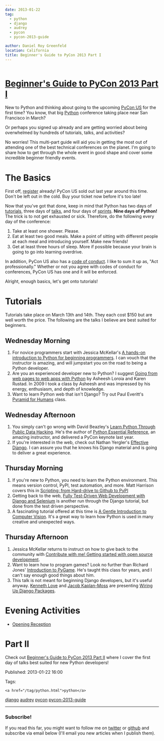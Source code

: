 ```yaml
---
date: 2013-01-22
tag: 
  - python
  - django
  - audrey
  - pycon
  - pycon-2013-guide

author: Daniel Roy Greenfeld
location: California
title: Beginner's Guide to PyCon 2013 Part I
---
```

<div class="twelve wide column">

<h1 class="ui block header">
<div class="content">
<a href="/beginners-guide-pycon-2013-part-1.html">Beginner's Guide to PyCon 2013 Part I</a>
</div>
</h1>
<p>New to Python and thinking about going to the upcoming <a href="https://us.pycon.org/2013/" target="_blank">PyCon
US</a> for the first time? You know, that big
<a href="http://python.org" target="_blank">Python</a> conference taking place near San Francisco
in March?</p>
<p>Or perhaps you signed up already and are getting worried about being
overwhelmed by hundreds of tutorials, talks, and activities?</p>
<p>No worries! This multi-part guide will aid you in getting the most out
of attending one of the best technical conferences on the planet. I'm
going to share how to get through the whole event in good shape and
cover some incredible beginner friendly events.</p>
<h1 id="the-basics">The Basics</h1>
<p>First off, <a href="https://us.pycon.org/2013/registration/register/" target="_blank">register</a>
already! PyCon US sold out last year around this time. Don't be left
out in the cold. Buy your ticket now before it's too late!</p>
<p>Now that you've got that done, keep in mind that Python has two days of
<a href="https://us.pycon.org/2013/schedule/tutorials/" target="_blank">tutorials</a>, three days
of <a href="https://us.pycon.org/2013/schedule/talks/" target="_blank">talks</a>, and four days of
<a href="https://us.pycon.org/2013/community/sprints/" target="_blank">sprints</a>. <strong>Nine days of
Python!</strong> The trick is to not get exhausted or sick. Therefore, do the
following every day of the conference:</p>
<ol>
<li>Take at least one shower. Please.</li>
<li>Eat at least two good meals. Make a point of sitting with different
people at each meal and introducing yourself. Make new friends!</li>
<li>Get at least three hours of sleep. More if possible because your
brain is going to go into learning overdrive.</li>
</ol>
<p>In addition, PyCon US also has a <a href="https://us.pycon.org/2013/about/code-of-conduct/" target="_blank">code of
conduct</a>. I like to
sum it up as, "Act professionally." Whether or not you agree with
codes of conduct for conferences, PyCon US has one and it will be
enforced.</p>
<p>Alright, enough basics, let's get onto tutorials!</p>
<h1 id="tutorials">Tutorials</h1>
<p>Tutorials take place on March 13th and 14th. They each cost $150 but
are well worth the price. The following are the talks I believe are best
suited for beginners.</p>
<h2 id="wednesday-morning">Wednesday Morning</h2>
<ol>
<li>For novice programmers start with Jessica McKellar's <a href="https://us.pycon.org/2013/schedule/presentation/1/" target="_blank">A hands-on
introduction to Python for beginning
programmers</a>. I
can vouch that the instructor is amazing, and will jumpstart you on
the road to being a Python developer.</li>
<li>Are you an experienced developer new to Python? I suggest <a href="https://us.pycon.org/2013/schedule/presentation/8/" target="_blank">Going
from web pages to web apps with
Python</a> by
Asheesh Loroia and Karen Rustad. In 2009 I took a class by Asheesh
and was impressed by his energy, enthusiasm, and depth of knowledge.</li>
<li>Want to learn Python web that isn't Django? Try out Paul Everitt's
<a href="https://us.pycon.org/2013/schedule/presentation/12/" target="_blank">Pyramid for
Humans</a> class.</li>
</ol>
<h2 id="wednesday-afternoon">Wednesday Afternoon</h2>
<ol>
<li>You simply can't go wrong with David Beazley's <a href="https://us.pycon.org/2013/schedule/presentation/2/" target="_blank">Learn Python
Through Public Data
Hacking</a>. He's
the author of <a href="http://www.amazon.com/Python-Essential-Reference-4th-Edition/dp/0672329786/?ie=UTF8&amp;tag=ihpydanny-20" target="_blank">Python Essential
Reference</a>,
an amazing instructor, and delivered a PyCon keynote last year.</li>
<li>If you're interested in the web, check out Nathan Yergler's
<a href="https://us.pycon.org/2013/schedule/presentation/9/" target="_blank">Effective
Django</a>. I can
assure you that he knows his Django material and is going to deliver
a great experience.</li>
</ol>
<h2 id="thursday-morning">Thursday Morning</h2>
<ol>
<li>If you're new to Python, you need to learn the Python environment.
This means version control, PyPI, test automation, and more. Matt
Harrison covers this in <a href="https://us.pycon.org/2013/schedule/presentation/3/" target="_blank">Scripting: from Hard-drive to Github to
PyPI</a></li>
<li>Getting back to the web, <a href="https://us.pycon.org/2013/schedule/presentation/10/" target="_blank">Fully Test-Driven Web Development with
Django and
Selenium</a> is
another run through the Django tutorial, but done from the test
driven perspective.</li>
<li>A fascinating tutorial offered at this time is <a href="https://us.pycon.org/2013/schedule/presentation/30/" target="_blank">A Gentle
Introduction to Computer
Vision</a>. It's
a great way to learn how Python is used in many creative and
unexpected ways.</li>
</ol>
<h2 id="thursday-afternoon">Thursday Afternoon</h2>
<ol>
<li>Jessica McKellar returns to instruct on how to give back to the
community with <a href="https://us.pycon.org/2013/schedule/presentation/4/" target="_blank">Contribute with me! Getting started with open source
development</a>.</li>
<li>Want to learn how to program games? Look no further than Richard
Jones' <a href="https://us.pycon.org/2013/schedule/presentation/19/" target="_blank">Introduction to
PyGame</a>. He's
taught this class for years, and I can't say enough good things
about him.</li>
<li>This talk is not meant for beginning Django developers, but it's
useful anyway. <a href="http://gettingstartedwithdjango.com/" target="_blank">Kenneth Love</a>
and <a href="http://jacobian.org" target="_blank">Jacob Kaplan-Moss</a> are presenting <a href="https://us.pycon.org/2013/schedule/presentation/11/" target="_blank">Wiring
Up Django
Packages</a>.</li>
</ol>
<h1 id="evening-activities">Evening Activities</h1>
<ul>
<li><a href="https://us.pycon.org/2013/events/reception/" target="_blank">Opening Reception</a></li>
</ul>
<h1 id="part-ii">Part II</h1>
<p>Check out <a href="https://pydanny.com/beginners-guide-pycon-2013-part-2.html" target="_blank">Beginner's Guide to PyCon 2013 Part
II</a> where I
cover the first day of talks best suited for new Python developers!</p>
<p>Published: 2013-01-22 16:00</p>
<p>Tags:
  
    <a href="/tag/python.html">python</a>
<a href="/tag/django.html">django</a>
<a href="/tag/audrey.html">audrey</a>
<a href="/tag/pycon.html">pycon</a>
<a href="/tag/pycon-2013-guide.html">pycon-2013-guide</a>
</p>
<hr/>
<h3 class="ui header">Subscribe!</h3>
<p>If you read this far, you might want to follow me on <a href="https://twitter.com/pydanny">twitter</a> or <a href="https://github.com/pydanny">github</a> and subscribe via email below (I'll email you new articles when I publish them).</p>
<!-- Begin MailChimp Signup Form -->
</div>